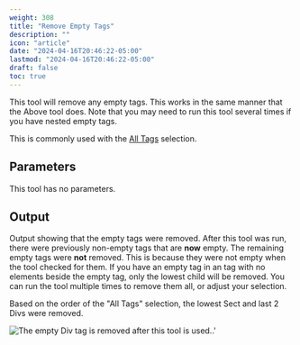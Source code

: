 ```yaml
---
weight: 308
title: "Remove Empty Tags"
description: ""
icon: "article"
date: "2024-04-16T20:46:22-05:00"
lastmod: "2024-04-16T20:46:22-05:00"
draft: false
toc: true
---
```


This tool will remove any empty tags. This works in the same manner that the Above tool does. Note that you may need to run this tool several times if you have nested empty tags.

This is commonly used with the [All Tags](/docs/selection/all-tags) selection.

## Parameters

This tool has no parameters. 

## Output

Output showing that the empty tags were removed. After this tool was run, there were previously non-empty tags that are **now** empty. The remaining empty tags were **not** removed. This is because they were not empty when the tool checked for them. If you have an empty tag in an tag with no elements beside the empty tag, only the lowest child will be removed. You can run the tool multiple times to remove them all, or adjust your selection.

Based on the order of the "All Tags" selection, the lowest Sect and last 2 Divs were removed.

![The empty Div tag is removed after this tool is used..'](/img/emptyTagRemoverExample.jpg)
